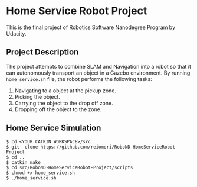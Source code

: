 # Home Service Robot Project  
This is the final project of Robotics Software Nanodegree Program by Udacity.

## Project Description  
The project attempts to combine SLAM and Navigation into a robot so that it can autonomously transport
an object in a Gazebo environment. By running `home_service.sh` file, the robot performs the
following tasks:  
1. Navigating to a object at the pickup zone.  
2. Picking the object.  
3. Carrying the object to the drop off zone.  
4. Dropping off the object to the zone.  

## Home Service Simulation
``` 
$ cd <YOUR CATKIN WORKSPACE>/src
$ git -clone https://github.com/reiomori/RoboND-HomeServiceRobot-Project
$ cd ..
$ catkin_make
$ cd src/RoboND-HomeServiceRobot-Project/scripts
$ chmod +x home_service.sh
$ ./home_service.sh
```  


